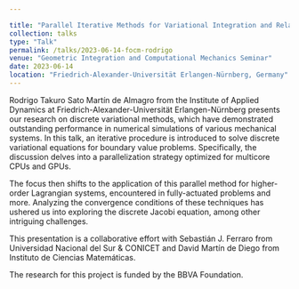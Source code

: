 ```yaml
---

title: "Parallel Iterative Methods for Variational Integration and Related Problems"
collection: talks
type: "Talk"
permalink: /talks/2023-06-14-focm-rodrigo
venue: "Geometric Integration and Computational Mechanics Seminar"
date: 2023-06-14
location: "Friedrich-Alexander-Universität Erlangen-Nürnberg, Germany"
---
```


Rodrigo Takuro Sato Martín de Almagro from the Institute of Applied Dynamics at Friedrich-Alexander-Universität Erlangen-Nürnberg presents our research on discrete variational methods, which have demonstrated outstanding performance in numerical simulations of various mechanical systems. In this talk, an iterative procedure is introduced to solve discrete variational equations for boundary value problems. Specifically, the discussion delves into a parallelization strategy optimized for multicore CPUs and GPUs.

The focus then shifts to the application of this parallel method for higher-order Lagrangian systems, encountered in fully-actuated problems and more. Analyzing the convergence conditions of these techniques has ushered us into exploring the discrete Jacobi equation, among other intriguing challenges.

This presentation is a collaborative effort with Sebastián J. Ferraro from Universidad Nacional del Sur & CONICET and David Martín de Diego from Instituto de Ciencias Matemáticas.

The research for this project is funded by the BBVA Foundation.
